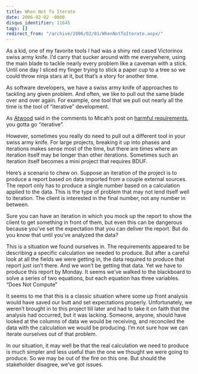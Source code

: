 ```yaml
---
title: When Not To Iterate
date: 2006-02-02 -0800
disqus_identifier: 11645
tags: []
redirect_from: "/archive/2006/02/01/WhenNotToIterate.aspx/"
---
```


As a kid, one of my favorite tools I had was a shiny red cased
Victorinox swiss army knife. I’d carry that sucker around with me
everywhere, using the main blade to tackle nearly every problem like a
caveman with a stick. Until one day I sliced my finger trying to stick a
paper cup to a tree so we could throw ninja stars at it, but that’s a
story for another time.

As software developers, we have a swiss army knife of approaches to
tackling any given problem. And often, we like to pull out the same
blade over and over again. For example, one tool that we pull out nearly
all the time is the tool of “iterative” development.

As [Atwood](http://www.codinghorror.com/blog/ "Jeff Atwood Blog") said
in the comments to Micah’s post on [harmful
requirements](http://micahdylan.com/archive/2006/01/30/Requirementsmaybeharmful.aspx),
you gotta go “iterative”.

However, sometimes you really do need to pull out a different tool in
your swiss army knife. For large projects, breaking it up into phases
and iterations makes sense most of the time, but there are times where
an iteration itself may be longer than other iterations. Sometimes such
an iteration itself becomes a mini project that requires BDUF.

Here’s a scenario to chew on. Suppose an iteration of the project is to
produce a report based on data imported from a couple external sources.
The report only has to produce a single number based on a calculation
applied to the data. This is the type of problem that may not lend
itself well to iteration. The client is interested in the final number,
not any number in between.

Sure you can have an iteration in which you mock up the report to show
the client to get something in front of them, but even this can be
dangerous because you’ve set the expectation that you can deliver the
report. But do you know that until you’ve analyzed the data?

This is a situation we found ourselves in. The requirements appeared to
be describing a specific calculation we needed to produce. But after a
careful look at all the fields we were getting in, the data required to
produce that report just isn’t there. And we won’t be getting that data.
Yet we have to produce this report by Monday. It seems we’ve walked to
the blackboard to solve a series of two equations, but each equation has
three variables. “Does Not Compute”

It seems to me that this is a classic situation where some up front
analysis would have saved our butt and set expectations properly.
Unfortunately, we weren’t brought in to this project till later and had
to take it on faith that the analysis had occurred, but it was lacking.
Someone, anyone, should have looked at the columns of data we would be
receiving, and reconciled the data with the calculation we would be
producing. I’m not sure how we can iterate ourselves out of that
problem.

In our situation, it may well be that the real calculation we need to
produce is much simpler and less useful than the one we thought we were
going to produce. So we may be out of the fire on this one. But should
the stakeholder disagree, we’ve got issues.

